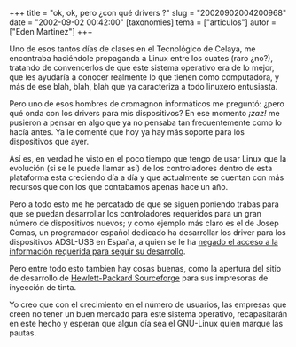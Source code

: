 +++
title = "ok,  ok, pero ¿con qué drivers ?"
slug = "20020902004200968"
date = "2002-09-02 00:42:00"
[taxonomies]
tema = ["articulos"]
autor = ["Eden Martinez"]
+++

Uno de esos tantos días de clases en el Tecnológico de Celaya, me
encontraba haciéndole propaganda a Linux entre los cuates (raro ¿no?),
tratando de convencerlos de que este sistema operativo era de lo mejor,
que les ayudaría a conocer realmente lo que tienen como computadora, y
más de ese blah, blah, blah que ya caracteriza a todo linuxero
entusiasta.

<!-- more -->
Pero uno de esos hombres de cromagnon informáticos me preguntó: ¿pero
qué onda con los drivers para mis dispositivos? En ese momento *¡zaz!*
me pusieron a pensar en algo que ya no pensaba tan frecuentemente como
lo hacía antes. Ya le comenté que hoy ya hay más soporte para los
dispositivos que ayer.

Así es, en verdad he visto en el poco tiempo que tengo de usar Linux que
la evolución (si se le puede llamar así) de los controladores dentro de
esta plataforma esta creciendo día a día y que actualmente se cuentan
con más recursos que con los que contabamos apenas hace un año.

Pero a todo esto me he percatado de que se siguen poniendo trabas para
que se puedan desarrollar los controladores requeridos para un gran
número de dispositivos nuevos; y como ejemplo más claro es el de Josep
Comas, un programador español dedicado ha desarrollar los driver para
los dispositivos ADSL-USB en España, a quien se le ha [negado el acceso
a la información requerida para seguir su
desarrollo](http://barrapunto.com/article.pl?sid=02/09/01/1542233).

Pero entre todo esto tambien hay cosas buenas, como la apertura del
sitio de desarrollo de [Hewlett-Packard
Sourceforge](http://hpinkjet.sourceforge.net/) para sus impresoras de
inyección de tinta.

Yo creo que con el crecimiento en el número de usuarios, las empresas
que creen no tener un buen mercado para este sistema operativo,
recapasitarán en este hecho y esperan que algun día sea el GNU-Linux
quien marque las pautas.

